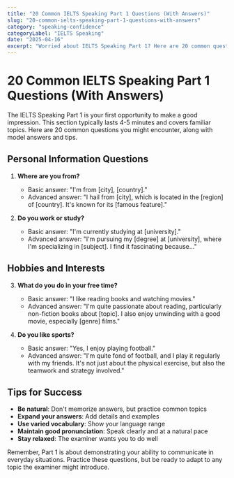 ```yaml
---
title: "20 Common IELTS Speaking Part 1 Questions (With Answers)"
slug: "20-common-ielts-speaking-part-1-questions-with-answers"
category: "speaking-confidence"
categoryLabel: "IELTS Speaking"
date: "2025-04-16"
excerpt: "Worried about IELTS Speaking Part 1? Here are 20 common questions with Band 8+ answers and fluency tips to help you prepare."
---
```


# 20 Common IELTS Speaking Part 1 Questions (With Answers)

The IELTS Speaking Part 1 is your first opportunity to make a good impression. This section typically lasts 4-5 minutes and covers familiar topics. Here are 20 common questions you might encounter, along with model answers and tips.

## Personal Information Questions

1. **Where are you from?**
   - Basic answer: "I'm from [city], [country]."
   - Advanced answer: "I hail from [city], which is located in the [region] of [country]. It's known for its [famous feature]."

2. **Do you work or study?**
   - Basic answer: "I'm currently studying at [university]."
   - Advanced answer: "I'm pursuing my [degree] at [university], where I'm specializing in [subject]. I find it fascinating because..."

## Hobbies and Interests

3. **What do you do in your free time?**
   - Basic answer: "I like reading books and watching movies."
   - Advanced answer: "I'm quite passionate about reading, particularly non-fiction books about [topic]. I also enjoy unwinding with a good movie, especially [genre] films."

4. **Do you like sports?**
   - Basic answer: "Yes, I enjoy playing football."
   - Advanced answer: "I'm quite fond of football, and I play it regularly with my friends. It's not just about the physical exercise, but also the teamwork and strategy involved."

## Tips for Success

- **Be natural**: Don't memorize answers, but practice common topics
- **Expand your answers**: Add details and examples
- **Use varied vocabulary**: Show your language range
- **Maintain good pronunciation**: Speak clearly and at a natural pace
- **Stay relaxed**: The examiner wants you to do well

Remember, Part 1 is about demonstrating your ability to communicate in everyday situations. Practice these questions, but be ready to adapt to any topic the examiner might introduce. 